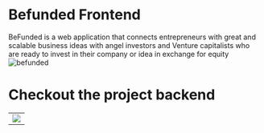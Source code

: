 # Befunded Frontend 

 BeFunded is a web application that connects entrepreneurs with great and scalable business ideas with angel investors and Venture capitalists who are ready to invest in their company or idea in exchange for equity
 ![befunded](https://user-images.githubusercontent.com/100171190/202894029-c32d9ab0-119a-4ee3-a3a6-e80638388403.PNG)

 # Checkout the project backend
  <table>
  <tr >
    <td>
      <a href="https://github.com/adelabuadeleke/befunded"><img src="https://github-readme-stats.vercel.app/api/pin/?username=adelabuadeleke&repo=befunded" /></a>
    </td>
  </tr>
  </table>
